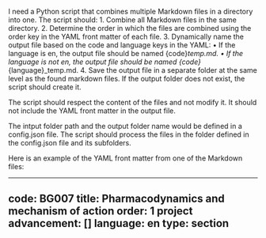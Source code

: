 I need a Python script that combines multiple Markdown files in a directory into one. The script should:
	1.	Combine all Markdown files in the same directory.
	2.	Determine the order in which the files are combined using the order key in the YAML front matter of each file.
	3.	Dynamically name the output file based on the code and language keys in the YAML:
	•	If the language is en, the output file should be named {code}_temp.md.
	•	If the language is not en, the output file should be named {code}_{language}_temp.md.
	4.	Save the output file in a separate folder at the same level as the found markdown files. If the output folder does not exist, the script should create it.

The script should respect the content of the files and not modify it. It should not include the YAML front matter in the output file.   

The intput folder path and the output folder name   would be defined in a config.json file. The script should process the files in the folder defined in the config.json file and its subfolders.   

Here is an example of the YAML front matter from one of the Markdown files:

---
code: BG007
title: Pharmacodynamics and mechanism of action
order: 1
project advancement: []
language: en
type: section
---

